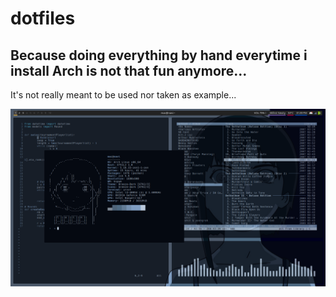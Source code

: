 # dotfiles

## Because doing everything by hand everytime i install Arch is not that fun anymore...

It's not really meant to be used nor taken as example...

![Screenshot of my setup](./screenshot.png)
